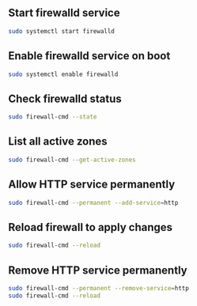 ## Start firewalld service
```bash
sudo systemctl start firewalld
```

## Enable firewalld service on boot
```bash
sudo systemctl enable firewalld
```

## Check firewalld status
```bash
sudo firewall-cmd --state
```

## List all active zones
```bash
sudo firewall-cmd --get-active-zones
```

## Allow HTTP service permanently
```bash
sudo firewall-cmd --permanent --add-service=http
```

## Reload firewall to apply changes
```bash
sudo firewall-cmd --reload
```

## Remove HTTP service permanently
```bash
sudo firewall-cmd --permanent --remove-service=http
sudo firewall-cmd --reload
```
